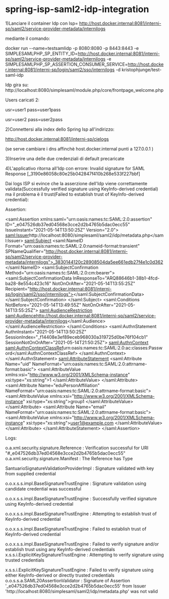 # spring-isp-saml2-idp-integration

1)Lanciare il container Idp con Isp=
http://host.docker.internal:8081/interni-sp/saml2/service-provider-metadata/internilogs

mediante il comando:

docker run --name=testsamlidp -p 8080:8080 -p 8443:8443 -e SIMPLESAMLPHP_SP_ENTITY_ID=http://host.docker.internal:8081/interni-sp/saml2/service-provider-metadata/internilogs -e SIMPLESAMLPHP_SP_ASSERTION_CONSUMER_SERVICE=http://host.docker.internal:8081/interni-sp/login/saml2/sso/internilogs -d kristophjunge/test-saml-idp

Idp gira su:
http://localhost:8080/simplesaml/module.php/core/frontpage_welcome.php

Users caricati 2:

 
 usr=user1 
 pass=user1pass 
 
 
 usr=user2
 pass=user2pass
 
 2)Connettersi alla index dello Spring Isp all'indirizzo:
 
 http://host.docker.internal:8081/interni-sp/cielogs
 
 (se serve cambiare i dns affinchè host.docker.internal punti a 127.0.0.1 )
 
 3)Inserire una delle due credenziali di default precaricate
 
 4)L'applicativo ritorna all'Idp con errore:
 Invalid signature for SAML Response [_3190e86058c80e25b042847f410b268e533f227bbf]
 
 Dai logs ISP si evince che la asserzione dell'Idp viene correttamente validata(Successfully verified signature using KeyInfo-derived credential) ma il problema è il trust(Failed to establish trust of KeyInfo-derived credential):
 
 Assertion:
 
 
 <saml:Assertion
    xmlns:saml="urn:oasis:names:tc:SAML:2.0:assertion" ID="_e047526db37ed04568e3cce2d2b4765b5dac0ecc55" IssueInstant="2021-05-14T13:50:25Z" Version="2.0">
    <saml:Issuer>http://localhost:8080/simplesaml/saml2/idp/metadata.php</saml:Issuer>
    <saml:Subject>
        <saml:NameID Format="urn:oasis:names:tc:SAML:2.0:nameid-format:transient" SPNameQualifier="http://host.docker.internal:8081/interni-sp/saml2/service-provider-metadata/internilogs">_3830144120c28908504da5ee661edb27f4e1c0d362</saml:NameID>
        <saml:SubjectConfirmation Method="urn:oasis:names:tc:SAML:2.0:cm:bearer">
            <saml:SubjectConfirmationData InResponseTo="ARQ88646b1-38b1-4fcd-ba28-8e554c423c16" NotOnOrAfter="2021-05-14T13:55:25Z" Recipient="http://host.docker.internal:8081/interni-sp/login/saml2/sso/internilogs"></saml:SubjectConfirmationData>
        </saml:SubjectConfirmation>
    </saml:Subject>
    <saml:Conditions NotBefore="2021-05-14T13:49:55Z" NotOnOrAfter="2021-05-14T13:55:25Z">
        <saml:AudienceRestriction>
            <saml:Audience>http://host.docker.internal:8081/interni-sp/saml2/service-provider-metadata/internilogs</saml:Audience>
        </saml:AudienceRestriction>
    </saml:Conditions>
    <saml:AuthnStatement AuthnInstant="2021-05-14T13:50:25Z" SessionIndex="_f14408e3ef89eceb968030a319725d0be76f104cb1" SessionNotOnOrAfter="2021-05-14T21:50:25Z">
        <saml:AuthnContext>
            <saml:AuthnContextClassRef>urn:oasis:names:tc:SAML:2.0:ac:classes:Password</saml:AuthnContextClassRef>
        </saml:AuthnContext>
    </saml:AuthnStatement>
    <saml:AttributeStatement>
        <saml:Attribute Name="uid" NameFormat="urn:oasis:names:tc:SAML:2.0:attrname-format:basic">
            <saml:AttributeValue
                xmlns:xsi="http://www.w3.org/2001/XMLSchema-instance" xsi:type="xs:string">1
            </saml:AttributeValue>
        </saml:Attribute>
        <saml:Attribute Name="eduPersonAffiliation" NameFormat="urn:oasis:names:tc:SAML:2.0:attrname-format:basic">
            <saml:AttributeValue
                xmlns:xsi="http://www.w3.org/2001/XMLSchema-instance" xsi:type="xs:string">group1
            </saml:AttributeValue>
        </saml:Attribute>
        <saml:Attribute Name="email" NameFormat="urn:oasis:names:tc:SAML:2.0:attrname-format:basic">
            <saml:AttributeValue
                xmlns:xsi="http://www.w3.org/2001/XMLSchema-instance" xsi:type="xs:string">user1@example.com
            </saml:AttributeValue>
        </saml:Attribute>
    </saml:AttributeStatement>
</saml:Assertion>
 
 
 Logs:
 
 
  
o.a.xml.security.signature.Reference     : Verification successful for URI "#_e047526db37ed04568e3cce2d2b4765b5dac0ecc55"
o.a.xml.security.signature.Manifest      : The Reference has Type 
 
SantuarioSignatureValidationProviderImpl : Signature validated with key from supplied credential

o.o.x.s.s.impl.BaseSignatureTrustEngine  : Signature validation using candidate credential was successful

o.o.x.s.s.impl.BaseSignatureTrustEngine  : Successfully verified signature using KeyInfo-derived credential

o.o.x.s.s.impl.BaseSignatureTrustEngine  : Attempting to establish trust of KeyInfo-derived credential

o.o.x.s.s.impl.BaseSignatureTrustEngine  : Failed to establish trust of KeyInfo-derived credential

o.o.x.s.s.impl.BaseSignatureTrustEngine  : Failed to verify signature and/or establish trust using any KeyInfo-derived 
credentials
x.s.s.i.ExplicitKeySignatureTrustEngine : Attempting to verify signature using trusted credentials

x.s.s.i.ExplicitKeySignatureTrustEngine : Failed to verify signature using either KeyInfo-derived or directly trusted credentials
o.o.s.s.a.SAML20AssertionValidator       : Signature of Assertion '_e047526db37ed04568e3cce2d2b4765b5dac0ecc55' from Issuer 'http://localhost:8080/simplesaml/saml2/idp/metadata.php' was not valid
 
 
 

